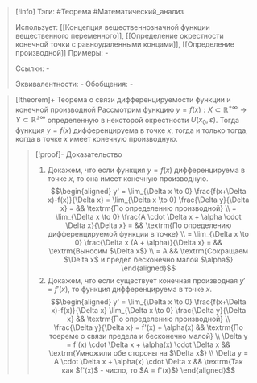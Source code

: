 > [!info]
> Тэги: #Теорема #Математический_анализ   
> 
> Использует: [[Концепция вещественнозначной функции вещественного переменного]], [[Определение окрестности конечной точки с равноудаленными концами]], [[Определение производной]]
> Примеры: *-*
> 
> Ссылки: *-*
> 
> Эквивалентности: *-*
> Обобщения: *-*

> [!theorem]+ Теорема о связи дифференцируемости функции и конечной производной
> Рассмотрим функцию $y = f(x):X \subset \mathbb{R^{\pm\infty}}\rightarrow Y \subset \mathbb{R^{\pm\infty}}$ определенную в некоторой окрестности $U(x_0, \varepsilon)$. Тогда функция $y = f(x)$ дифференцируема в точке $x$, тогда и только тогда, когда в точке $x$ имеет конечную производную. 
> > [!proof]- Доказательство
> > 1. Докажем, что если функция $y = f(x)$ дифференцируема в точке $x$, то она имеет конечную производную. $$\begin{aligned} y' = \lim_{\Delta x \to 0} \frac{f(x+\Delta x)-f(x)}{\Delta x} = \lim_{\Delta x \to 0} \frac{\Delta y}{\Delta x} = && \textrm{По определению производной} \\ = \lim_{\Delta x \to 0} \frac{A \cdot \Delta x +  \alpha \cdot \Delta x}{\Delta x} = && \textrm{По определению дифференцируемой функции в точке} \\ = \lim_{\Delta x \to 0} \frac{\Delta x (A + \alpha)}{\Delta x} = && \textrm{Выносим $\Delta x$} \\ = A && \textrm{Сокращаем $\Delta x$ и предел бесконечно малой $\alpha$} \end{aligned}$$
> > 2. Докажем, что если существует конечная производная $y' = f'(x)$, то функция дифференцируема в точке $x$. $$\begin{aligned} y' = \lim_{\Delta x \to 0} \frac{f(x+\Delta x)-f(x)}{\Delta x} \lim_{\Delta x \to 0} \frac{\Delta y}{\Delta x} && \textrm{По определению производной} \\ \frac{\Delta y}{\Delta x} = f'(x) + \alpha(x) && \textrm{По тоереме о связи предела и бесконечно малой}  \\ \Delta y = f'(x) \cdot \Delta x + \alpha(x) \cdot \Delta x && \textrm{Умножили обе стороны на $\Delta x$} \\ \Delta y = A \cdot \Delta x + \alpha(x) \cdot \Delta x && \textrm{Так как $f'(x)$ - число, то $A = f'(x)$} \end{aligned}$$